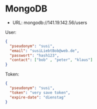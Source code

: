# MongoDB

* URL: mongodb://141.19.142.56/users

User:
```json
{
  "pseudonym": "susi",
  "email": "susiLiebtBob@web.de",
  "passwort": "hash123",
  "contact": ["bob" , "peter", "klaus"]
}
```

Token:
```json
{
  "pseudonym": "susi",
  "token": "very save token",
  "expire-date": "dienstag"
}
```

